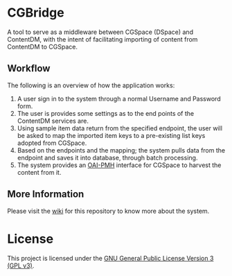 # CGBridge

A tool to serve as a middleware between CGSpace (DSpace) and ContentDM, with the intent of facilitating importing of content from ContentDM to CGSpace.

## Workflow

The following is an overview of how the application works:

1. A user sign in to the system through a normal Username and Password form.
2. The user is provides some settings as to the end points of the ContentDM services are. 
3. Using sample item data return from the specified endpoint, the user will be asked to map the imported item keys to a pre-existing list keys adopted from CGSpace.
4. Based on the endpoints and the mapping; the system pulls data from the endpoint and saves it into database, through batch processing.
5. The system provides an [OAI-PMH](https://www.openarchives.org/pmh/) interface for CGSpace to harvest the content from it.


## More Information

Please visit the [wiki](https://github.com/ilri/ckm-cgspace-contentDM-bridge/wiki) for this repository to know more about the system.

# License

This project is licensed under the [GNU General Public License Version 3 (GPL v3)](license.md).
